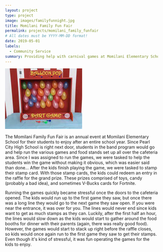 ```yaml
---
layout: project
type: project
image: images/familyfunnight.jpg
title: Momilani Family Fun Fair
permalink: projects/momilani_family_funfair
# All dates must be YYYY-MM-DD format!
date: 2019-05-01
labels:
  - Community Service
summary: Providing help with carnival games at Momilani Elementary School events.
---
```


<img class="ui medium right floated rounded image" src="../images/carnivalgame.jpg">

The Momilani Family Fun Fair is an annual event at Momilani Elementary School for their students to enjoy after an entire school year. Since Pearl City High School is right next door, students in the band program would go and help run the various games and food stands set up all over the cafeteria area. Since I was assigned to run the games, we were tasked to help the students win the game without making it obvious, which was easier said than done... After the kids finish playing the game, we were tasked to stamp their stamp card. With those stamp cards, the kids could redeem an entry in the raffle for the grand prize. These prizes comprised of toys, candy (probably a bad idea), and sometimes V-Bucks cards for Fortnite.

Running the games quickly became stressful once the doors to the cafeteria opened. The kids would run up to the first game they saw, but once there was a long line they would go to the next game they saw open. If you were near the entrance, it was over for you. The lines would never end since kids want to get as much stamps as they can. Luckily, after the first half an hour, the lines would slow down as the kids would start to gather around the food booths for dinner with their parents (again, there was really good food). However, the games would start to stack up right before the raffle closes, so kids would once again run to the first game they saw to get their stamps. Even though it's kind of stressful, it was fun operating the games for the kids to enjoy.
 
